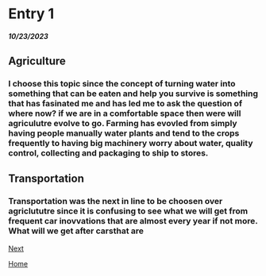 # Entry 1
##### 10/23/2023

## Agriculture 
### I choose this topic since the concept of turning water into something that can be eaten and help you survive is something that has fasinated me and has led me to ask the question of where now? if we are in a comfortable space then were will agriculutre evolve to go. Farming has evovled from simply having people manually water plants and tend to the crops frequently to having big machinery worry about water, quality control, collecting and packaging to ship to stores. 
## Transportation 
### Transportation was the next in line to be choosen over agriclututre since it is confusing to see what we will get from frequent car inovvations that are almost every year if not more. What will we get after carsthat are 

[Next](entry02.md)

[Home](../README.md)
